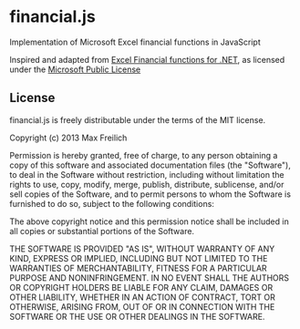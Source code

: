 financial.js
============

Implementation of Microsoft Excel financial functions in JavaScript

Inspired and adapted from [Excel Financial functions for .NET](http://archive.msdn.microsoft.com/FinancialFunctions), as licensed under the [Microsoft Public License](https://github.com/mfreilich/financial.js/blob/master/Ms-PL-License)


License
-------

financial.js is freely distributable under the terms of the MIT license.

Copyright (c) 2013 Max Freilich

Permission is hereby granted, free of charge, to any person obtaining a copy
of this software and associated documentation files (the "Software"), to deal
in the Software without restriction, including without limitation the rights
to use, copy, modify, merge, publish, distribute, sublicense, and/or sell
copies of the Software, and to permit persons to whom the Software is
furnished to do so, subject to the following conditions:

The above copyright notice and this permission notice shall be included in
all copies or substantial portions of the Software.

THE SOFTWARE IS PROVIDED "AS IS", WITHOUT WARRANTY OF ANY KIND, EXPRESS OR
IMPLIED, INCLUDING BUT NOT LIMITED TO THE WARRANTIES OF MERCHANTABILITY,
FITNESS FOR A PARTICULAR PURPOSE AND NONINFRINGEMENT. IN NO EVENT SHALL THE
AUTHORS OR COPYRIGHT HOLDERS BE LIABLE FOR ANY CLAIM, DAMAGES OR OTHER
LIABILITY, WHETHER IN AN ACTION OF CONTRACT, TORT OR OTHERWISE, ARISING FROM,
OUT OF OR IN CONNECTION WITH THE SOFTWARE OR THE USE OR OTHER DEALINGS IN
THE SOFTWARE.